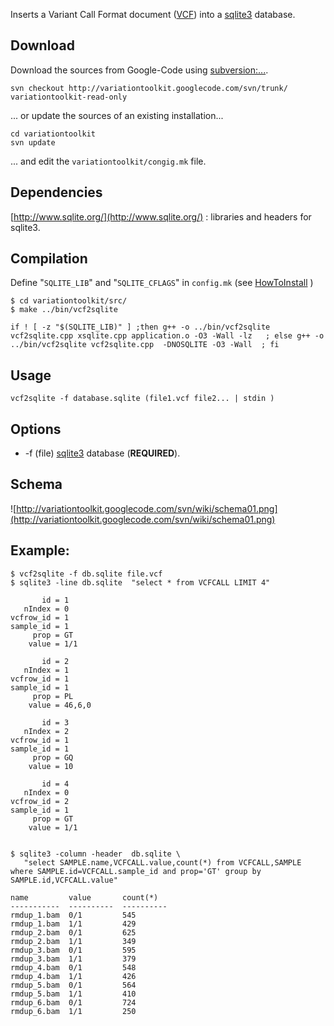 

Inserts a Variant Call Format document ([VCF](http://www.1000genomes.org/wiki/Analysis/Variant+Call+Format/vcf-variant-call-format-version-40)) into a [sqlite3](http://www.sqlite.org/) database.

## Download ##
Download the sources from Google-Code using [subversion:...](http://subversion.apache.org/).
```
svn checkout http://variationtoolkit.googlecode.com/svn/trunk/ variationtoolkit-read-only
```
... or update the sources of an existing installation...
```
cd variationtoolkit
svn update
```
... and edit the `variationtoolkit/congig.mk` file.

## Dependencies ##

[http://www.sqlite.org/](http://www.sqlite.org/) : libraries and headers for sqlite3.

## Compilation ##

Define "`SQLITE_LIB`" and
"`SQLITE_CFLAGS`" in `config.mk` (see [HowToInstall](HowToInstall.md) )

```
$ cd variationtoolkit/src/
$ make ../bin/vcf2sqlite 

if ! [ -z "$(SQLITE_LIB)" ] ;then g++ -o ../bin/vcf2sqlite vcf2sqlite.cpp xsqlite.cpp application.o -O3 -Wall -lz   ; else g++ -o ../bin/vcf2sqlite vcf2sqlite.cpp  -DNOSQLITE -O3 -Wall  ; fi
```


## Usage ##


```
vcf2sqlite -f database.sqlite (file1.vcf file2... | stdin )
```


## Options ##

  * -f (file) [sqlite3](http://www.sqlite.org/) database (**REQUIRED**).


## Schema ##


![http://variationtoolkit.googlecode.com/svn/wiki/schema01.png](http://variationtoolkit.googlecode.com/svn/wiki/schema01.png)


## Example: ##


```
$ vcf2sqlite -f db.sqlite file.vcf
$ sqlite3 -line db.sqlite  "select * from VCFCALL LIMIT 4"

       id = 1
   nIndex = 0
vcfrow_id = 1
sample_id = 1
     prop = GT
    value = 1/1

       id = 2
   nIndex = 1
vcfrow_id = 1
sample_id = 1
     prop = PL
    value = 46,6,0

       id = 3
   nIndex = 2
vcfrow_id = 1
sample_id = 1
     prop = GQ
    value = 10

       id = 4
   nIndex = 0
vcfrow_id = 2
sample_id = 1
     prop = GT
    value = 1/1


```




```
$ sqlite3 -column -header  db.sqlite \
   "select SAMPLE.name,VCFCALL.value,count(*) from VCFCALL,SAMPLE where SAMPLE.id=VCFCALL.sample_id and prop='GT' group by SAMPLE.id,VCFCALL.value"

name         value       count(*)  
-----------  ----------  ----------
rmdup_1.bam  0/1         545       
rmdup_1.bam  1/1         429       
rmdup_2.bam  0/1         625       
rmdup_2.bam  1/1         349       
rmdup_3.bam  0/1         595       
rmdup_3.bam  1/1         379       
rmdup_4.bam  0/1         548       
rmdup_4.bam  1/1         426       
rmdup_5.bam  0/1         564       
rmdup_5.bam  1/1         410       
rmdup_6.bam  0/1         724       
rmdup_6.bam  1/1         250
```







